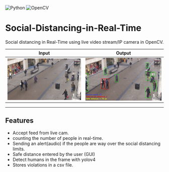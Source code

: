
<img alt="Python" src="https://img.shields.io/badge/python-%2314354C.svg?style=for-the-badge&logo=python&logoColor=white"/> <img alt="OpenCV" src="https://img.shields.io/badge/opencv-%23white.svg?style=for-the-badge&logo=opencv&logoColor=white"/>

# Social-Distancing-in-Real-Time
Social distancing in Real-Time using live video stream/IP camera in OpenCV.


Input      |  Output
:-------------------------:|:-------------------------:
![Input](resources\input.gif?raw=true "Input")  |  ![Output](resources\output.gif?raw=true "Output")

---
## Features
- Accept feed from live cam.
- counting the number of people in real-time.
- Sending an alert(audio) if the people are way over the 
   social distancing limits.
- Safe distance entered by the user (GUI)
- Detect humans in the frame with yolov4
- Stores violations in a csv file.

